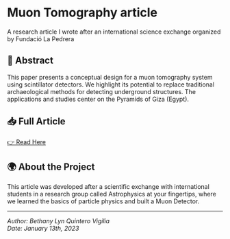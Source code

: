 # Muon Tomography article
A research article I wrote after an international science exchange organized by Fundació La Pedrera
## 📄 Abstract
This paper presents a conceptual design for a muon tomography system using scintillator detectors. We highlight its potential to replace traditional archaeological methods for detecting underground structures. The applications and studies center on the Pyramids of Giza (Egypt).

## 📥 Full Article
[👉 Read Here](./BethanyQuintero_ScientificPaper.pdf)

## 🌍 About the Project
This article was developed after a scientific exchange with international students in a research group called Astrophysics at your fingertips, where we learned the basics of particle physics and built a Muon Detector. 

---
*Author: Bethany Lyn Quintero Vigilia*  
*Date: January 13th, 2023*  
